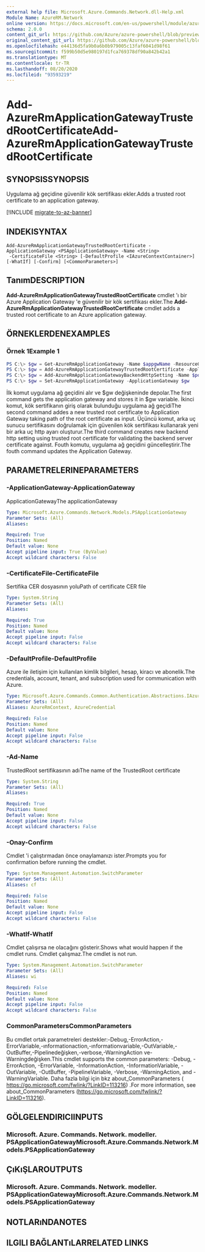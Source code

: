 ```yaml
---
external help file: Microsoft.Azure.Commands.Network.dll-Help.xml
Module Name: AzureRM.Network
online version: https://docs.microsoft.com/en-us/powershell/module/azurerm.network/add-azurermapplicationgatewaytrustedrootcertificate
schema: 2.0.0
content_git_url: https://github.com/Azure/azure-powershell/blob/preview/src/ResourceManager/Network/Commands.Network/help/Add-AzureRmApplicationGatewayTrustedRootCertificate.md
original_content_git_url: https://github.com/Azure/azure-powershell/blob/preview/src/ResourceManager/Network/Commands.Network/help/Add-AzureRmApplicationGatewayTrustedRootCertificate.md
ms.openlocfilehash: e44136d5fa9b0a6b0b979005c13faf6041d98f61
ms.sourcegitcommit: f599b50d5e980197d1fca769378df90a842b42a1
ms.translationtype: MT
ms.contentlocale: tr-TR
ms.lasthandoff: 08/20/2020
ms.locfileid: "93593219"
---
```

# <span data-ttu-id="cd8a5-101">Add-AzureRmApplicationGatewayTrustedRootCertificate</span><span class="sxs-lookup"><span data-stu-id="cd8a5-101">Add-AzureRmApplicationGatewayTrustedRootCertificate</span></span>

## <span data-ttu-id="cd8a5-102">SYNOPSIS</span><span class="sxs-lookup"><span data-stu-id="cd8a5-102">SYNOPSIS</span></span>
<span data-ttu-id="cd8a5-103">Uygulama ağ geçidine güvenilir kök sertifikası ekler.</span><span class="sxs-lookup"><span data-stu-id="cd8a5-103">Adds a trusted root certificate to an application gateway.</span></span>

[!INCLUDE [migrate-to-az-banner](../../includes/migrate-to-az-banner.md)]

## <span data-ttu-id="cd8a5-104">INDEKI</span><span class="sxs-lookup"><span data-stu-id="cd8a5-104">SYNTAX</span></span>

```
Add-AzureRmApplicationGatewayTrustedRootCertificate -ApplicationGateway <PSApplicationGateway> -Name <String>
 -CertificateFile <String> [-DefaultProfile <IAzureContextContainer>] [-WhatIf] [-Confirm] [<CommonParameters>]
```

## <span data-ttu-id="cd8a5-105">Tanım</span><span class="sxs-lookup"><span data-stu-id="cd8a5-105">DESCRIPTION</span></span>
<span data-ttu-id="cd8a5-106">**Add-AzureRmApplicationGatewayTrustedRootCertificate** cmdlet 'ı bir Azure Application Gateway 'e güvenilir bir kök sertifikası ekler.</span><span class="sxs-lookup"><span data-stu-id="cd8a5-106">The **Add-AzureRmApplicationGatewayTrustedRootCertificate** cmdlet adds a trusted root certificate to an Azure application gateway.</span></span>

## <span data-ttu-id="cd8a5-107">ÖRNEKLERDEN</span><span class="sxs-lookup"><span data-stu-id="cd8a5-107">EXAMPLES</span></span>

### <span data-ttu-id="cd8a5-108">Örnek 1</span><span class="sxs-lookup"><span data-stu-id="cd8a5-108">Example 1</span></span>
```powershell
PS C:\> $gw = Get-AzureRmApplicationGateway -Name $appgwName -ResourceGroupName $resgpName
PS C:\> $gw = Add-AzureRmApplicationGatewayTrustedRootCertificate -ApplicationGateway $gw -Name $certName --CertificateFile ".\rootCA.cer"
PS C:\> $gw = Add-AzureRmApplicationGatewayBackendHttpSetting -Name $poolSetting01Name -Port 443 -Protocol Https -CookieBasedAffinity Enabled -PickHostNameFromBackendAddress -TrustedRootCertificate $gw.TrustedRootCertificates[0]
PS C:\> $gw = Set-AzureRmApplicationGateway -ApplicationGateway $gw
```

<span data-ttu-id="cd8a5-109">İlk komut uygulama ağ geçidini alır ve $gw değişkeninde depolar.</span><span class="sxs-lookup"><span data-stu-id="cd8a5-109">The first command gets the application gateway and stores it in $gw variable.</span></span>
<span data-ttu-id="cd8a5-110">İkinci komut, kök sertifikanın giriş olarak bulunduğu uygulama ağ geçidi</span><span class="sxs-lookup"><span data-stu-id="cd8a5-110">The second command addes a new trusted root certificate to Application Gateway taking path of the root certificate as input.</span></span>
<span data-ttu-id="cd8a5-111">Üçüncü komut, arka uç sunucu sertifikasını doğrulamak için güvenilen kök sertifikası kullanarak yeni bir arka uç http ayarı oluşturur.</span><span class="sxs-lookup"><span data-stu-id="cd8a5-111">The third command creates new backend http setting using trusted root certificate for validating the backend server certificate against.</span></span>
<span data-ttu-id="cd8a5-112">Fouth komutu, uygulama ağ geçidini güncelleştirir.</span><span class="sxs-lookup"><span data-stu-id="cd8a5-112">The fouth command updates the Application Gateway.</span></span>

## <span data-ttu-id="cd8a5-113">PARAMETRELERINE</span><span class="sxs-lookup"><span data-stu-id="cd8a5-113">PARAMETERS</span></span>

### <span data-ttu-id="cd8a5-114">-ApplicationGateway</span><span class="sxs-lookup"><span data-stu-id="cd8a5-114">-ApplicationGateway</span></span>
<span data-ttu-id="cd8a5-115">ApplicationGateway</span><span class="sxs-lookup"><span data-stu-id="cd8a5-115">The applicationGateway</span></span>

```yaml
Type: Microsoft.Azure.Commands.Network.Models.PSApplicationGateway
Parameter Sets: (All)
Aliases:

Required: True
Position: Named
Default value: None
Accept pipeline input: True (ByValue)
Accept wildcard characters: False
```

### <span data-ttu-id="cd8a5-116">-CertificateFile</span><span class="sxs-lookup"><span data-stu-id="cd8a5-116">-CertificateFile</span></span>
<span data-ttu-id="cd8a5-117">Sertifika CER dosyasının yolu</span><span class="sxs-lookup"><span data-stu-id="cd8a5-117">Path of certificate CER file</span></span>

```yaml
Type: System.String
Parameter Sets: (All)
Aliases:

Required: True
Position: Named
Default value: None
Accept pipeline input: False
Accept wildcard characters: False
```

### <span data-ttu-id="cd8a5-118">-DefaultProfile</span><span class="sxs-lookup"><span data-stu-id="cd8a5-118">-DefaultProfile</span></span>
<span data-ttu-id="cd8a5-119">Azure ile iletişim için kullanılan kimlik bilgileri, hesap, kiracı ve abonelik.</span><span class="sxs-lookup"><span data-stu-id="cd8a5-119">The credentials, account, tenant, and subscription used for communication with Azure.</span></span>

```yaml
Type: Microsoft.Azure.Commands.Common.Authentication.Abstractions.IAzureContextContainer
Parameter Sets: (All)
Aliases: AzureRmContext, AzureCredential

Required: False
Position: Named
Default value: None
Accept pipeline input: False
Accept wildcard characters: False
```

### <span data-ttu-id="cd8a5-120">-Ad</span><span class="sxs-lookup"><span data-stu-id="cd8a5-120">-Name</span></span>
<span data-ttu-id="cd8a5-121">TrustedRoot sertifikasının adı</span><span class="sxs-lookup"><span data-stu-id="cd8a5-121">The name of the TrustedRoot certificate</span></span>

```yaml
Type: System.String
Parameter Sets: (All)
Aliases:

Required: True
Position: Named
Default value: None
Accept pipeline input: False
Accept wildcard characters: False
```

### <span data-ttu-id="cd8a5-122">-Onay</span><span class="sxs-lookup"><span data-stu-id="cd8a5-122">-Confirm</span></span>
<span data-ttu-id="cd8a5-123">Cmdlet 'i çalıştırmadan önce onaylamanızı ister.</span><span class="sxs-lookup"><span data-stu-id="cd8a5-123">Prompts you for confirmation before running the cmdlet.</span></span>

```yaml
Type: System.Management.Automation.SwitchParameter
Parameter Sets: (All)
Aliases: cf

Required: False
Position: Named
Default value: None
Accept pipeline input: False
Accept wildcard characters: False
```

### <span data-ttu-id="cd8a5-124">-WhatIf</span><span class="sxs-lookup"><span data-stu-id="cd8a5-124">-WhatIf</span></span>
<span data-ttu-id="cd8a5-125">Cmdlet çalışırsa ne olacağını gösterir.</span><span class="sxs-lookup"><span data-stu-id="cd8a5-125">Shows what would happen if the cmdlet runs.</span></span>
<span data-ttu-id="cd8a5-126">Cmdlet çalışmaz.</span><span class="sxs-lookup"><span data-stu-id="cd8a5-126">The cmdlet is not run.</span></span>

```yaml
Type: System.Management.Automation.SwitchParameter
Parameter Sets: (All)
Aliases: wi

Required: False
Position: Named
Default value: None
Accept pipeline input: False
Accept wildcard characters: False
```

### <span data-ttu-id="cd8a5-127">CommonParameters</span><span class="sxs-lookup"><span data-stu-id="cd8a5-127">CommonParameters</span></span>
<span data-ttu-id="cd8a5-128">Bu cmdlet ortak parametreleri destekler:-Debug,-ErrorAction,-ErrorVariable,-ınformationaction,-ınformationvariable,-OutVariable,-OutBuffer,-Pipelinedeğişken,-verbose,-WarningAction ve-Warningdeğişken.</span><span class="sxs-lookup"><span data-stu-id="cd8a5-128">This cmdlet supports the common parameters: -Debug, -ErrorAction, -ErrorVariable, -InformationAction, -InformationVariable, -OutVariable, -OutBuffer, -PipelineVariable, -Verbose, -WarningAction, and -WarningVariable.</span></span> <span data-ttu-id="cd8a5-129">Daha fazla bilgi için bkz about_CommonParameters ( https://go.microsoft.com/fwlink/?LinkID=113216) .</span><span class="sxs-lookup"><span data-stu-id="cd8a5-129">For more information, see about_CommonParameters (https://go.microsoft.com/fwlink/?LinkID=113216).</span></span>

## <span data-ttu-id="cd8a5-130">GÖLGELENDIRICI</span><span class="sxs-lookup"><span data-stu-id="cd8a5-130">INPUTS</span></span>

### <span data-ttu-id="cd8a5-131">Microsoft. Azure. Commands. Network. modeller. PSApplicationGateway</span><span class="sxs-lookup"><span data-stu-id="cd8a5-131">Microsoft.Azure.Commands.Network.Models.PSApplicationGateway</span></span>

## <span data-ttu-id="cd8a5-132">ÇıKıŞLAR</span><span class="sxs-lookup"><span data-stu-id="cd8a5-132">OUTPUTS</span></span>

### <span data-ttu-id="cd8a5-133">Microsoft. Azure. Commands. Network. modeller. PSApplicationGateway</span><span class="sxs-lookup"><span data-stu-id="cd8a5-133">Microsoft.Azure.Commands.Network.Models.PSApplicationGateway</span></span>

## <span data-ttu-id="cd8a5-134">NOTLARıNDA</span><span class="sxs-lookup"><span data-stu-id="cd8a5-134">NOTES</span></span>

## <span data-ttu-id="cd8a5-135">ILGILI BAĞLANTıLAR</span><span class="sxs-lookup"><span data-stu-id="cd8a5-135">RELATED LINKS</span></span>
